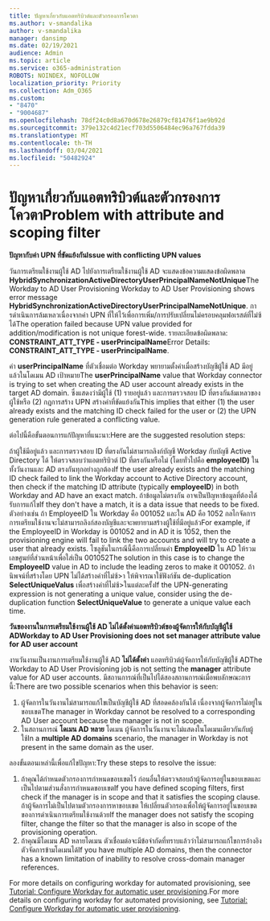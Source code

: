 ```yaml
---
title: ปัญหาเกี่ยวกับแอตทริบิวต์และตัวกรองการโควตา
ms.author: v-smandalika
author: v-smandalika
manager: dansimp
ms.date: 02/19/2021
audience: Admin
ms.topic: article
ms.service: o365-administration
ROBOTS: NOINDEX, NOFOLLOW
localization_priority: Priority
ms.collection: Adm_O365
ms.custom:
- "8470"
- "9004687"
ms.openlocfilehash: 78df24c0d8a670d678e26879cf81476f1ae9b92d
ms.sourcegitcommit: 379e132c4d21ecf703d5506484ec96a767fdda39
ms.translationtype: MT
ms.contentlocale: th-TH
ms.lasthandoff: 03/04/2021
ms.locfileid: "50482924"
---
```

# <a name="problem-with-attribute-and-scoping-filter"></a><span data-ttu-id="31c9a-102">ปัญหาเกี่ยวกับแอตทริบิวต์และตัวกรองการโควตา</span><span class="sxs-lookup"><span data-stu-id="31c9a-102">Problem with attribute and scoping filter</span></span>

<span data-ttu-id="31c9a-103">**ปัญหากับค่า UPN ที่ขัดแย้งกัน**</span><span class="sxs-lookup"><span data-stu-id="31c9a-103">**Issue with conflicting UPN values**</span></span>

<span data-ttu-id="31c9a-104">วันการเตรียมใช้งานผู้ใช้ AD ไปยังการเตรียมใช้งานผู้ใช้ AD จะแสดงข้อความแสดงข้อผิดพลาด **HybridSynchronizationActiveDirectoryUserPrincipalNameNotUnique**</span><span class="sxs-lookup"><span data-stu-id="31c9a-104">The Workday to AD User Provisioning Workday to AD User Provisioning shows error message **HybridSynchronizationActiveDirectoryUserPrincipalNameNotUnique**.</span></span> <span data-ttu-id="31c9a-105">การดําเนินการล้มเหลวเนื่องจากค่า UPN ที่ให้ไว้เพื่อการเพิ่ม/การปรับเปลี่ยนไม่ครอบคลุมฟอเรสต์ที่ไม่ซ้ได้</span><span class="sxs-lookup"><span data-stu-id="31c9a-105">The operation failed because UPN value provided for addition/modification is not unique forest-wide.</span></span> <span data-ttu-id="31c9a-106">รายละเอียดข้อผิดพลาด: **CONSTRAINT_ATT_TYPE - userPrincipalName**</span><span class="sxs-lookup"><span data-stu-id="31c9a-106">Error Details: **CONSTRAINT_ATT_TYPE - userPrincipalName**.</span></span>

<span data-ttu-id="31c9a-107">ค่า **userPrincipalName** ที่ตัวเชื่อมต่อ Workday พยายามตั้งค่าเมื่อสร้างบัญชีผู้ใช้ AD มีอยู่แล้วในโดเมน AD เป้าหมาย</span><span class="sxs-lookup"><span data-stu-id="31c9a-107">The **userPrincipalName** value that Workday connector is trying to set when creating the AD user account already exists in the target AD domain.</span></span> <span data-ttu-id="31c9a-108">ซึ่งแสดงว่ามีผู้ใช้ (1) รายอยู่แล้ว และการตรวจสอบ ID ที่ตรงกันล้มเหลวของผู้ใช้หรือ (2) กฎการสร้าง UPN สร้างค่าที่ขัดแย้งกัน</span><span class="sxs-lookup"><span data-stu-id="31c9a-108">This implies that either (1) the user already exists and the matching ID check failed for the user or (2) the UPN generation rule generated a conflicting value.</span></span>

<span data-ttu-id="31c9a-109">ต่อไปนี้คือขั้นตอนการแก้ปัญหาที่แนะนา:</span><span class="sxs-lookup"><span data-stu-id="31c9a-109">Here are the suggested resolution steps:</span></span>

<span data-ttu-id="31c9a-110">ถ้าผู้ใช้มีอยู่แล้ว และการตรวจสอบ ID ที่ตรงกันไม่สามารถลิงก์บัญชี Workday กับบัญชี Active Directory ได้ ให้ตรวจสอบว่าแอตทริบิวต์ ID ที่ตรงกันหรือไม่ (โดยทั่วไปคือ **employeeID)** ในทั้งวันงานและ AD ตรงกันทุกอย่างถูกต้อง</span><span class="sxs-lookup"><span data-stu-id="31c9a-110">If the user already exists and the matching ID check failed to link the Workday account to Active Directory account, then check if the matching ID attribute (typically **employeeID**) in both Workday and AD have an exact match.</span></span> <span data-ttu-id="31c9a-111">ถ้าข้อมูลไม่ตรงกัน อาจเป็นปัญหาข้อมูลที่ต้องได้รับการแก้ไข</span><span class="sxs-lookup"><span data-stu-id="31c9a-111">If they don't have a match, it is a data issue that needs to be fixed.</span></span> <span data-ttu-id="31c9a-112">ตัวอย่างเช่น ถ้า EmployeeID ใน Workday คือ 001052 และใน AD คือ 1052 กลไกจัดการการเตรียมใช้งานจะไม่สามารถลิงก์สองบัญชีและจะพยายามสร้างผู้ใช้ที่มีอยู่แล้ว</span><span class="sxs-lookup"><span data-stu-id="31c9a-112">For example, if the EmployeeID in Workday is 001052 and in AD it is 1052, then the provisioning engine will fail to link the two accounts and will try to create a user that already exists.</span></span> <span data-ttu-id="31c9a-113">โซลูชันในกรณีนี้คือการเปลี่ยนค่า **EmployeeID** ใน AD ให้รวมเลขศูนย์ที่ส่วนหน้าเพื่อใส่เป็น 001052</span><span class="sxs-lookup"><span data-stu-id="31c9a-113">The solution in this case is to change the **EmployeeID** value in AD to include the leading zeros to make it 001052.</span></span>
<span data-ttu-id="31c9a-114">ถ้านิพจน์ที่สร้างโดย UPN ไม่ได้สร้างค่าที่ไม่ซ้>า ให้พิจารณาใช้ฟังก์ชัน de-duplication **SelectUniqueValus** เพื่อสร้างค่าที่ไม่ซ้>ในแต่ละครั้ง</span><span class="sxs-lookup"><span data-stu-id="31c9a-114">If the UPN-generating expression is not generating a unique value, consider using the de-duplication function **SelectUniqueValue** to generate a unique value each time.</span></span>

<span data-ttu-id="31c9a-115">**วันของงานในการเตรียมใช้งานผู้ใช้ AD ไม่ได้ตั้งค่าแอตทริบิวต์ของผู้จัดการให้กับบัญชีผู้ใช้ AD**</span><span class="sxs-lookup"><span data-stu-id="31c9a-115">**Workday to AD User Provisioning does not set manager attribute value for AD user account**</span></span>

<span data-ttu-id="31c9a-116">งานวันงานเป็นงานการเตรียมใช้งานผู้ใช้ AD **ไม่ได้ตั้งค่า** แอตทริบิวต์ผู้จัดการให้กับบัญชีผู้ใช้ AD</span><span class="sxs-lookup"><span data-stu-id="31c9a-116">The Workday to AD User Provisioning job is not setting the **manager** attribute value for AD user accounts.</span></span> <span data-ttu-id="31c9a-117">มีสถานการณ์ที่เป็นไปได้สองสถานการณ์เมื่อพบลักษณะการนี้:</span><span class="sxs-lookup"><span data-stu-id="31c9a-117">There are two possible scenarios when this behavior is seen:</span></span>

1. <span data-ttu-id="31c9a-118">ผู้จัดการในวันงานไม่สามารถแก้ไขเป็นบัญชีผู้ใช้ AD ที่สอดคล้องกันได้ เนื่องจากผู้จัดการไม่อยู่ในขอบเขต</span><span class="sxs-lookup"><span data-stu-id="31c9a-118">The manager in Workday cannot be resolved to a corresponding AD User account because the manager is not in scope.</span></span>
2. <span data-ttu-id="31c9a-119">ในสถานการณ์ **โดเมน AD หลาย** โดเมน ผู้จัดการในวันงานจะไม่แสดงในโดเมนเดียวกันกับผู้ใช้</span><span class="sxs-lookup"><span data-stu-id="31c9a-119">In a **multiple AD domains** scenario, the manager in Workday is not present in the same domain as the user.</span></span>

<span data-ttu-id="31c9a-120">ลองขั้นตอนเหล่านี้เพื่อแก้ไขปัญหา:</span><span class="sxs-lookup"><span data-stu-id="31c9a-120">Try these steps to resolve the issue:</span></span>

1. <span data-ttu-id="31c9a-121">ถ้าคุณได้กําหนดตัวกรองการกําหนดขอบเขตไว้ ก่อนอื่นให้ตรวจสอบถ้าผู้จัดการอยู่ในขอบเขตและเป็นไปตามส่วนสั่งการกําหนดขอบเขต</span><span class="sxs-lookup"><span data-stu-id="31c9a-121">If you have defined scoping filters, first check if the manager is in scope and that it satisfies the scoping clause.</span></span> <span data-ttu-id="31c9a-122">ถ้าผู้จัดการไม่เป็นไปตามตัวกรองการหาขอบเขต ให้เปลี่ยนตัวกรองเพื่อให้ผู้จัดการอยู่ในขอบเขตของการดําเนินการเตรียมใช้งานด้วย</span><span class="sxs-lookup"><span data-stu-id="31c9a-122">If the manager does not satisfy the scoping filter, change the filter so that the manager is also in scope of the provisioning operation.</span></span>
2. <span data-ttu-id="31c9a-123">ถ้าคุณมีโดเมน AD หลายโดเมน ตัวเชื่อมต่อจะมีข้อจํากัดที่ทราบแล้วว่าไม่สามารถแก้ไขการอ้างอิงตัวจัดการข้ามโดเมนได้</span><span class="sxs-lookup"><span data-stu-id="31c9a-123">If you have multiple AD domains, then the connector has a known limitation of inability to resolve cross-domain manager references.</span></span>

<span data-ttu-id="31c9a-124">For more details on configuring workday for automated provisioning, see [Tutorial: Configure Workday for automatic user provisioning](https://docs.microsoft.com/azure/active-directory/saas-apps/workday-inbound-tutorial).</span><span class="sxs-lookup"><span data-stu-id="31c9a-124">For more details on configuring workday for automated provisioning, see [Tutorial: Configure Workday for automatic user provisioning](https://docs.microsoft.com/azure/active-directory/saas-apps/workday-inbound-tutorial).</span></span>













